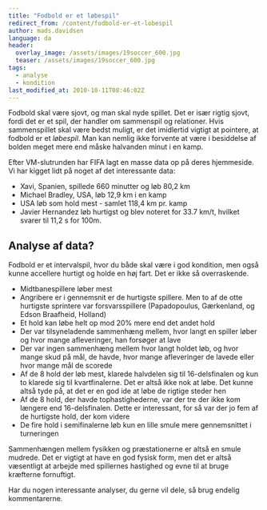 ```yaml
---
title: "Fodbold er et løbespil"
redirect_from: /content/fodbold-er-et-lobespil
author: mads.davidsen
language: da
header:
  overlay_image: /assets/images/19soccer_600.jpg
  teaser: /assets/images/19soccer_600.jpg
tags:
  - analyse
  - kondition
last_modified_at: 2010-10-11T08:46:02Z
---
```


Fodbold skal være sjovt, og man skal nyde spillet. Det er især rigtig sjovt, fordi det er et spil, der handler om sammenspil og relationer. Hvis sammenspillet skal være bedst muligt, er det imidlertid vigtigt at pointere, at fodbold er et _løbespil_. Man kan nemlig ikke forvente at være i besiddelse af bolden meget mere end måske halvanden minut i en kamp.

Efter VM-slutrunden har FIFA lagt en masse data op på deres hjemmeside. Vi har kigget lidt på noget af det interessante data:

- Xavi, Spanien, spillede 660 minutter og løb 80,2 km
- Michael Bradley, USA, løb 12,9 km i en kamp
- USA løb som hold mest - samlet 118,4 km pr. kamp
- Javier Hernandez løb hurtigst og blev noteret for 33.7 km/t, hvilket svarer til 11,2 s for 100m.

Analyse af data?
----------------

Fodbold er et intervalspil, hvor du både skal være i god kondition, men også kunne accellere hurtigt og holde en høj fart. Det er ikke så overraskende.

- Midtbanespillere løber mest
- Angribere er i gennemsnit er de hurtigste spillere. Men to af de otte hurtigste sprintere var forsvarsspillere (Papadopoulus, Gærkenland, og Edson Braafheid, Holland)
- Et hold kan løbe helt op mod 20% mere end det andet hold
- Der var tilsyneladende sammenhæng mellem, hvor langt en spiller løber og hvor mange afleveringer, han forsøger at lave
- Der var ingen sammenhæng mellem hvor langt holdet løb, og hvor mange skud på mål, de havde, hvor mange afleveringer de lavede eller hvor mange mål de scorede
- Af de 8 hold der løb mest, klarede halvdelen sig til 16-delsfinalen og kun to klarede sig til kvartfinalerne. Det er altså ikke nok at løbe. Det kunne altså tyde på, at det er en god ide at løbe de rigtige steder hen
- Af de 8 hold, der havde tophastighederne, var der tre der ikke kom længere end 16-delsfinalen. Dette er interessant, for så var der jo fem af de hurtigste hold, der kom videre
- De fire hold i semifinalerne løb kun en lille smule mere gennemsnittet i turneringen

Sammenhængen mellem fysikken og præstationerne er altså en smule mudrede. Det er vigtigt at have en god fysisk form, men det er altså væsentligt at arbejde med spillernes hastighed og evne til at bruge kræfterne fornuftigt.

Har du nogen interessante analyser, du gerne vil dele, så brug endelig kommentarerne.
